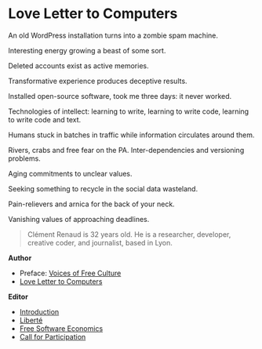 
# Love Letter to Computers

<p>An old WordPress installation turns into a zombie spam machine.</p>

<p>Interesting energy growing a beast of some sort.</p>

<p>Deleted accounts exist as active memories.</p>

<p>Transformative experience produces deceptive results.</p>

<p>Installed open-source software, took me three days: it never worked.</p>

<p>Technologies of intellect: learning to write, learning to write code,
learning to write code and text.</p>

<p>Humans stuck in batches in traffic while information circulates around
them.</p>

<p>Rivers, crabs and free fear on the PA. Inter-dependencies and
versioning problems.</p>

<p>Aging commitments to unclear values.</p>

<p>Seeking something to recycle in the social data wasteland.</p>

<p>Pain-relievers and arnica for the back of your neck.</p>

<p>Vanishing values of approaching deadlines.</p>


> Clément Renaud is 32 years old. He is a researcher, developer, creative coder,
and journalist, based in Lyon.

**Author**

  * Preface: [Voices of Free Culture](/book/)
  * [Love Letter to Computers](/book/epilogue/love-letter-to-computers)

**Editor**

  * [Introduction](/book/prologue-introduction)
  * [Liberté](/book/collective-memory/liberte)
  * [Free Software Economics](/book/free-software-economics)
  * [Call for Participation](/book/appendices/call-for-participation)


